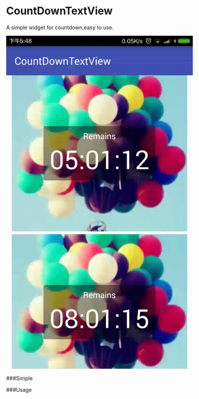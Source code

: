 # CountDownTextView
A simple widget for countdown,easy to use.


![demo](./screenshots/demo.gif)

###Simple



###Usage
